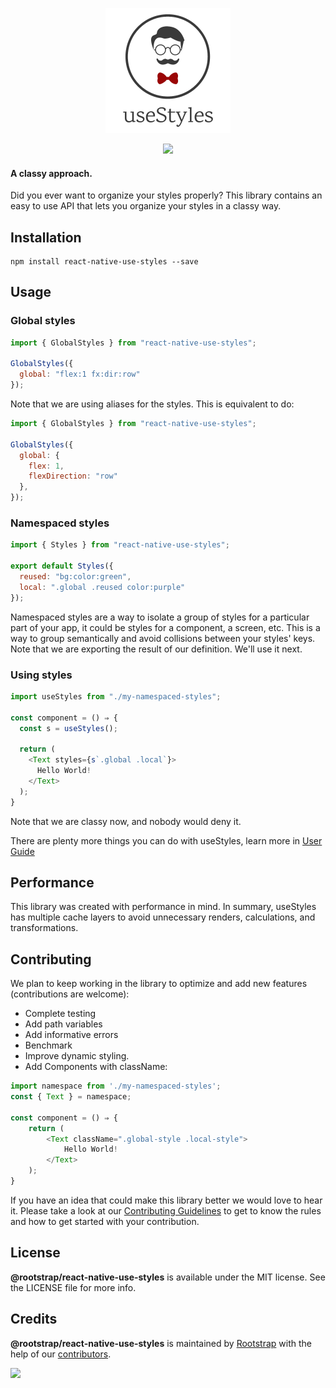 <p align="center"><img src="resources/logo.png" /></p>

<p align="center">
  <img src="https://img.shields.io/github/license/Naereen/StrapDown.js.svg" />
<p>

#### A classy approach.

Did you ever want to organize your styles properly? This library contains an easy to use API that lets you organize your styles in a classy way.

## Installation

```
npm install react-native-use-styles --save
```

## Usage

### Global styles

```js
import { GlobalStyles } from "react-native-use-styles";

GlobalStyles({
  global: "flex:1 fx:dir:row"
});
```

Note that we are using aliases for the styles. This is equivalent to do:

```js
import { GlobalStyles } from "react-native-use-styles";

GlobalStyles({
  global: {
    flex: 1,
    flexDirection: "row"
  },
});
```

### Namespaced styles

```js
import { Styles } from "react-native-use-styles";

export default Styles({
  reused: "bg:color:green",
  local: ".global .reused color:purple"
});
```

Namespaced styles are a way to isolate a group of styles for a particular part of your app, it could be styles for a component, a screen, etc. This is a way to group semantically and avoid collisions between your styles' keys. Note that we are exporting the result of our definition. We'll use it next.

### Using styles

```js
import useStyles from "./my-namespaced-styles";

const component = () ⇒ {
  const s = useStyles();

  return (
    <Text styles={s`.global .local`}>
      Hello World!
    </Text>
  );
}
```

Note that we are classy now, and nobody would deny it.

There are plenty more things you can do with useStyles, learn more in [User Guide](USER_GUIDE.md)

## Performance

This library was created with performance in mind. In summary, useStyles has multiple cache layers to avoid unnecessary renders, calculations, and transformations.

## Contributing

We plan to keep working in the library to optimize and add new features (contributions are welcome):

- Complete testing
- Add path variables
- Add informative errors
- Benchmark
- Improve dynamic styling.
- Add Components with className:
```js
import namespace from './my-namespaced-styles';
const { Text } = namespace;

const component = () ⇒ {
	return (
		<Text className=".global-style .local-style">
			Hello World!
		</Text>
	);
}
```

If you have an idea that could make this library better we would love to hear it. Please take a look at our [Contributing Guidelines](CONTRIBUTING.md) to get to know the rules and how to get started with your contribution.

## License

**@rootstrap/react-native-use-styles** is available under the MIT license. See the LICENSE file for more info.

## Credits

**@rootstrap/react-native-use-styles** is maintained by [Rootstrap](http://www.rootstrap.com) with the help of our [contributors](https://github.com/rootstrap/react-native-use-styles/contributors).

[<img src="https://s3-us-west-1.amazonaws.com/rootstrap.com/img/rs.png" width="100"/>](http://www.rootstrap.com)
